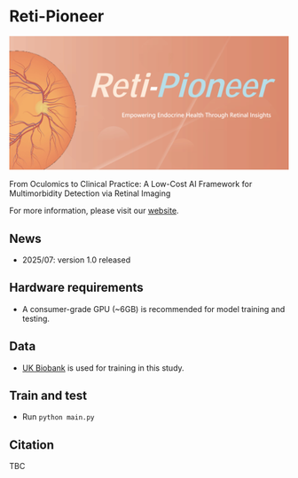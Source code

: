 # Reti-Pioneer

![img](figures/logo.png)

From Oculomics to Clinical Practice: A Low-Cost AI Framework for Multimorbidity Detection via Retinal Imaging

For more information, please visit our [website](https://www.retipioneer.cn).

## News

- 2025/07: version 1.0 released

## Hardware requirements

- A consumer-grade GPU (~6GB) is recommended for model training and testing.

## Data

- [UK Biobank](https://www.ukbiobank.ac.uk/) is used for training in this study.

## Train and test

- Run `python main.py`

## Citation

TBC
